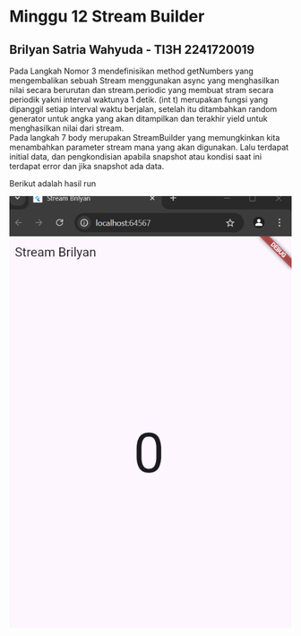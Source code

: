 # Minggu 12 Stream Builder
## Brilyan Satria Wahyuda - TI3H 2241720019
<p> Pada Langkah Nomor 3 mendefinisikan method getNumbers yang mengembalikan sebuah Stream<int> menggunakan async yang menghasilkan nilai secara berurutan dan stream.periodic yang membuat stram secara periodik yakni interval waktunya 1 detik. (int t) merupakan fungsi yang dipanggil setiap interval waktu berjalan, setelah itu ditambahkan random generator untuk angka yang akan ditampilkan dan terakhir yield untuk menghasilkan nilai dari stream. <br> Pada langkah 7 body merupakan StreamBuilder yang memungkinkan kita menambahkan parameter stream mana yang akan digunakan. Lalu terdapat initial data, dan pengkondisian apabila snapshot atau kondisi saat ini terdapat error dan jika snapshot ada data. </p>

Berikut adalah hasil run

![hasilrun](hasilrun.gif)